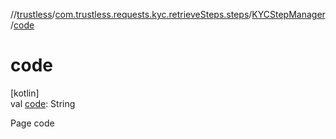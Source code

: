 //[trustless](../../../index.md)/[com.trustless.requests.kyc.retrieveSteps.steps](../index.md)/[KYCStepManager](index.md)/[code](code.md)

# code

[kotlin]\
val [code](code.md): String

Page code
